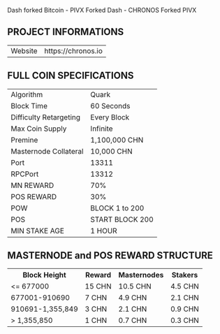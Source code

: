 Dash forked Bitcoin - PIVX Forked Dash - CHRONOS Forked PIVX
## PROJECT INFORMATIONS ##

<table>
<tr><td>Website</td><td>https://chronos.io</td></tr>
</table>

## FULL COIN SPECIFICATIONS ##
<table>
<tr><td>Algorithm</td><td>Quark</td></tr>
<tr><td>Block Time</td><td>60 Seconds</td></tr>
<tr><td>Difficulty Retargeting</td><td>Every Block</td></tr>
<tr><td>Max Coin Supply</td><td>Infinite</td></tr>
<tr><td>Premine</td><td>1,100,000 CHN</td></tr>
<tr><td>Masternode Collateral</td><td>10,000 CHN</td></tr>
<tr><td>Port</td><td>13311</td></tr>
<tr><td>RPCPort</td><td>13312</td></tr>
<tr><td>MN REWARD</td><td>70%</td></tr>
<tr><td>POS REWARD</td><td>30%</td></tr>
<tr><td>POW</td><td>BLOCK 1 to 200</td></tr>
<tr><td>POS</td><td>START BLOCK 200</td></tr>
<tr><td>MIN STAKE AGE</td><td>1 HOUR</td></tr>
</table>

## MASTERNODE and POS REWARD STRUCTURE ##

<table>
<th>Block Height</th><th>Reward</th><th>Masternodes</th><th>Stakers</th>
<tr><td><= 677000</td><td>15 CHN</td><td>10.5 CHN</td><td>4.5 CHN</td></tr>
<tr><td>677001-910690</td><td>7 CHN</td><td>4.9 CHN</td><td>2.1 CHN</td></tr>
<tr><td>910691-1,355,849</td><td>3 CHN</td><td>2.1 CHN</td><td>0.9 CHN</td></tr>
<tr><td>> 1,355,850</td><td>1 CHN</td><td>0.7 CHN</td><td>0.3 CHN</td></tr>
</table>
